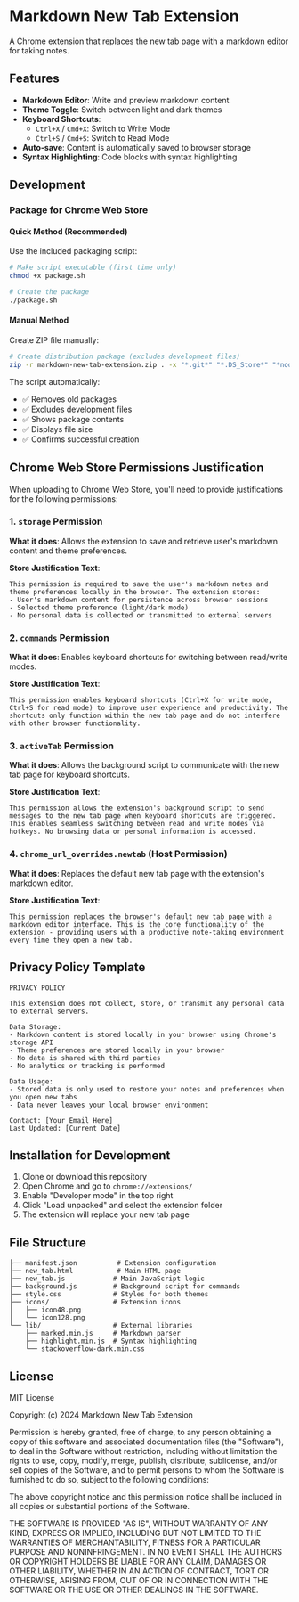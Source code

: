# Markdown New Tab Extension

A Chrome extension that replaces the new tab page with a markdown editor for taking notes.

## Features

- **Markdown Editor**: Write and preview markdown content
- **Theme Toggle**: Switch between light and dark themes
- **Keyboard Shortcuts**:
  - `Ctrl+X` / `Cmd+X`: Switch to Write Mode
  - `Ctrl+S` / `Cmd+S`: Switch to Read Mode
- **Auto-save**: Content is automatically saved to browser storage
- **Syntax Highlighting**: Code blocks with syntax highlighting

## Development

### Package for Chrome Web Store

#### Quick Method (Recommended)

Use the included packaging script:

```bash
# Make script executable (first time only)
chmod +x package.sh

# Create the package
./package.sh
```

#### Manual Method

Create ZIP file manually:

```bash
# Create distribution package (excludes development files)
zip -r markdown-new-tab-extension.zip . -x "*.git*" "*.DS_Store*" "*node_modules*" "*.md" "*package*.json" "*package.sh"
```

The script automatically:

- ✅ Removes old packages
- ✅ Excludes development files
- ✅ Shows package contents
- ✅ Displays file size
- ✅ Confirms successful creation

## Chrome Web Store Permissions Justification

When uploading to Chrome Web Store, you'll need to provide justifications for the following permissions:

### 1. `storage` Permission

**What it does**: Allows the extension to save and retrieve user's markdown content and theme preferences.

**Store Justification Text**:

```
This permission is required to save the user's markdown notes and theme preferences locally in the browser. The extension stores:
- User's markdown content for persistence across browser sessions
- Selected theme preference (light/dark mode)
- No personal data is collected or transmitted to external servers
```

### 2. `commands` Permission

**What it does**: Enables keyboard shortcuts for switching between read/write modes.

**Store Justification Text**:

```
This permission enables keyboard shortcuts (Ctrl+X for write mode, Ctrl+S for read mode) to improve user experience and productivity. The shortcuts only function within the new tab page and do not interfere with other browser functionality.
```

### 3. `activeTab` Permission

**What it does**: Allows the background script to communicate with the new tab page for keyboard shortcuts.

**Store Justification Text**:

```
This permission allows the extension's background script to send messages to the new tab page when keyboard shortcuts are triggered. This enables seamless switching between read and write modes via hotkeys. No browsing data or personal information is accessed.
```

### 4. `chrome_url_overrides.newtab` (Host Permission)

**What it does**: Replaces the default new tab page with the extension's markdown editor.

**Store Justification Text**:

```
This permission replaces the browser's default new tab page with a markdown editor interface. This is the core functionality of the extension - providing users with a productive note-taking environment every time they open a new tab.
```

## Privacy Policy Template

```
PRIVACY POLICY

This extension does not collect, store, or transmit any personal data to external servers.

Data Storage:
- Markdown content is stored locally in your browser using Chrome's storage API
- Theme preferences are stored locally in your browser
- No data is shared with third parties
- No analytics or tracking is performed

Data Usage:
- Stored data is only used to restore your notes and preferences when you open new tabs
- Data never leaves your local browser environment

Contact: [Your Email Here]
Last Updated: [Current Date]
```

## Installation for Development

1. Clone or download this repository
2. Open Chrome and go to `chrome://extensions/`
3. Enable "Developer mode" in the top right
4. Click "Load unpacked" and select the extension folder
5. The extension will replace your new tab page

## File Structure

```
├── manifest.json          # Extension configuration
├── new_tab.html           # Main HTML page
├── new_tab.js            # Main JavaScript logic
├── background.js         # Background script for commands
├── style.css             # Styles for both themes
├── icons/                # Extension icons
│   ├── icon48.png
│   └── icon128.png
└── lib/                  # External libraries
    ├── marked.min.js     # Markdown parser
    ├── highlight.min.js  # Syntax highlighting
    └── stackoverflow-dark.min.css
```

## License

MIT License

Copyright (c) 2024 Markdown New Tab Extension

Permission is hereby granted, free of charge, to any person obtaining a copy
of this software and associated documentation files (the "Software"), to deal
in the Software without restriction, including without limitation the rights
to use, copy, modify, merge, publish, distribute, sublicense, and/or sell
copies of the Software, and to permit persons to whom the Software is
furnished to do so, subject to the following conditions:

The above copyright notice and this permission notice shall be included in all
copies or substantial portions of the Software.

THE SOFTWARE IS PROVIDED "AS IS", WITHOUT WARRANTY OF ANY KIND, EXPRESS OR
IMPLIED, INCLUDING BUT NOT LIMITED TO THE WARRANTIES OF MERCHANTABILITY,
FITNESS FOR A PARTICULAR PURPOSE AND NONINFRINGEMENT. IN NO EVENT SHALL THE
AUTHORS OR COPYRIGHT HOLDERS BE LIABLE FOR ANY CLAIM, DAMAGES OR OTHER
LIABILITY, WHETHER IN AN ACTION OF CONTRACT, TORT OR OTHERWISE, ARISING FROM,
OUT OF OR IN CONNECTION WITH THE SOFTWARE OR THE USE OR OTHER DEALINGS IN THE
SOFTWARE.
